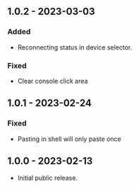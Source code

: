 ## 1.0.2 - 2023-03-03

### Added

-   Reconnecting status in device selector.

### Fixed

-   Clear console click area

## 1.0.1 - 2023-02-24

### Fixed

-   Pasting in shell will only paste once

## 1.0.0 - 2023-02-13

-   Initial public release.
